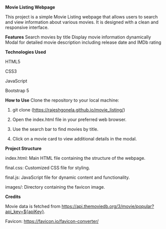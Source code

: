**Movie Listing Webpage**

This project is a simple Movie Listing webpage that allows users to search and view information about various movies. 
It is designed with a clean and responsive interface.

**Features**
Search movies by title
Display movie information dynamically
Modal for detailed movie description including release date and IMDb rating

**Technologies Used**

HTML5

CSS3

JavaScript

Bootstrap 5

**How to Use**
Clone the repository to your local machine:


1. git clone (https://rajeshgonela.github.io/movie_listing/)


2. Open the index.html file in your preferred web browser.

3. Use the search bar to find movies by title.

4. Click on a movie card to view additional details in the modal.

**Project Structure**

  index.html: Main HTML file containing the structure of the webpage.
  
  final.css: Customized CSS file for styling.
  
  final.js: JavaScript file for dynamic content and functionality.
  
  images/: Directory containing the favicon image.

**Credits**

Movie data is fetched from https://api.themoviedb.org/3/movie/popular?api_key=${apiKey}.

Favicon: https://favicon.io/favicon-converter/
